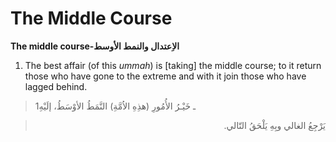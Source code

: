 The Middle Course
=================

**The middle course-الاِعتدال والنمط الأوسط**

1. The best affair (of this *ummah*) is [taking] the middle course; to
it return those who have gone to the extreme and with it join those who
have lagged behind.

> 1ـ خَيْـرُ الأُمُورِ (هذِهِ الاُمَّةِ) النَّمَطُ الأوْسَطُ، إلَيْهِ
<blockquote dir="rtl">
  <p>
يَرْجِعُ الغالي وبِهِ يَلْحَقُ التّالي.
  </p>
</blockquote>


